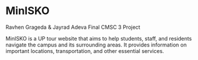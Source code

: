 # MinISKO
 Ravhen Grageda & Jayrad Adeva Final CMSC 3 Project
 
MinISKO is a UP tour website that aims to help students, staff, and residents navigate the campus and its surrounding areas. It provides information on important locations, transportation, and other essential services.
